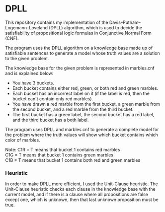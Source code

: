 # DPLL

This repository contains my implementation of the Davis–Putnam–Logemann–Loveland (DPLL) algorithm, which is used to decide the satisfiability of propositional logic formulas in Conjunctive Normal Form (CNF).

The program uses the DPLL algorithm on a knowledge base made up of satisfiable sentences to generate a model whose truth values are a solution to the given problem.

The knowledge base for the given problem is represented in marbles.cnf and is explained below:
  - You have 3 buckets.
  - Each bucket contains either red, green, or both red and green marbles.
  - Each bucket has an incorrect label on it (if the label is red, then the bucket can't contain only red marbles).
  - You have drawn a red marble from the first bucket, a green marble from the second bucket, and a red marble from the third bucket.
  - The first bucket has a green label, the second bucket has a red label, and the third bucket has a both label.

The program uses DPLL and marbles.cnf to generate a complete model for the problem where the truth values will show which bucket contains which color of marbles.  

Note: C1R = T means that bucket 1 contains red marbles  
      C1G = T means that bucket 1 contains green marbles  
      C1B = T means that bucket 1 contains both red and green marbles  

### Heuristic

In order to make DPLL more efficient, I used the Unit-Clause heuristic. The Unit-Clause heuristic checks each clause in the knowledge base with the current model, and if there is a clause where all propositions are false except one, which is unknown, then that last unknown proposition must be true.

